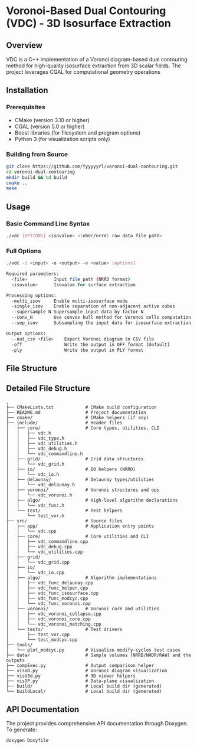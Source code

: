 # Voronoi-Based Dual Contouring (VDC) - 3D Isosurface Extraction

## Overview

VDC is a C++ implementation of a Voronoi diagram-based dual contouring method for high-quality isosurface extraction from 3D scalar fields. The project leverages CGAL for computational geometry operations


## Installation

### Prerequisites
- CMake (version 3.10 or higher)
- CGAL (version 5.0 or higher)
- Boost libraries (for filesystem and program options)
- Python 3 (for visualization scripts only)

### Building from Source
```bash
git clone https://github.com/Yyyyyyrl/voronoi-dual-contouring.git
cd voronoi-dual-contouring
mkdir build && cd build
cmake ..
make
```

## Usage

### Basic Command Line Syntax
```bash
./vdc [OPTIONS] <isovalue> <(nhdr/nrrd) raw data file path>
```

### Full Options
```bash
./vdc -i <input> -o <output> -v <value> [options]

Required parameters:
  <file>          Input file path (NRRD format)
  <isovalue>      Isovalue for surface extraction

Processing options:
  -multi_isov     Enable multi-isosurface mode
  -single_isov    Enable separation of non-adjacent active cubes
  --supersample N Supersample input data by factor N
  --conv_H        Use convex hull method for Voronoi cells computation
  --sep_isov      Subsampling the input data for isosurface extraction

Output options:
  --out_csv <file>    Export Voronoi diagram to CSV file
  -off                Write the output in OFF format (default)
  -ply                Write the output in PLY format

```


## File Structure

## Detailed File Structure

```
.
├── CMakeLists.txt            # CMake build configuration
├── README.md                 # Project documentation
├── cmake/                    # CMake helpers (if any)
├── include/                  # Header files
│   ├── core/                 # Core types, utilities, CLI
│   │   ├── vdc.h
│   │   ├── vdc_type.h
│   │   ├── vdc_utilities.h
│   │   ├── vdc_debug.h
│   │   └── vdc_commandline.h
│   ├── grid/                 # Grid data structures
│   │   └── vdc_grid.h
│   ├── io/                   # IO helpers (NRRD)
│   │   └── vdc_io.h
│   ├── delaunay/             # Delaunay types/utilities
│   │   └── vdc_delaunay.h
│   ├── voronoi/              # Voronoi structures and ops
│   │   └── vdc_voronoi.h
│   ├── algo/                 # High-level algorithm declarations
│   │   └── vdc_func.h
│   └── test/                 # Test helpers
│       └── test_vor.h
├── src/                      # Source files
│   ├── app/                  # Application entry points
│   │   └── vdc.cpp
│   ├── core/                 # Core utilities and CLI
│   │   ├── vdc_commandline.cpp
│   │   ├── vdc_debug.cpp
│   │   └── vdc_utilities.cpp
│   ├── grid/
│   │   └── vdc_grid.cpp
│   ├── io/
│   │   └── vdc_io.cpp
│   ├── algo/                 # Algorithm implementations
│   │   ├── vdc_func_delaunay.cpp
│   │   ├── vdc_func_helper.cpp
│   │   ├── vdc_func_isosurface.cpp
│   │   ├── vdc_func_modcyc.cpp
│   │   └── vdc_func_voronoi.cpp
│   ├── voronoi/              # Voronoi core and utilities
│   │   ├── vdc_voronoi_collapse.cpp
│   │   ├── vdc_voronoi_core.cpp
│   │   └── vdc_voronoi_matching.cpp
│   └── tests/                # Test drivers
│       ├── test_vor.cpp
│       └── test_modcyc.cpp
├── tools/
│   └── plot_modcyc.py        # Visualize modify-cycles test cases
├── data/                     # Sample volumes (NRRD/NHDR/RAW) and the outputs
├── compExec.py               # Output comparison helper
├── visVD.py                  # Voronoi diagram visualization
├── visV3d.py                 # 3D viewer helpers
├── visDP.py                  # Data-plane visualization
├── build/                    # Local build dir (generated)
└── buildLocal/               # Local build dir (generated)
```

## API Documentation

The project provides comprehensive API documentation through Doxygen. To generate:
```bash
doxygen Doxyfile
```
